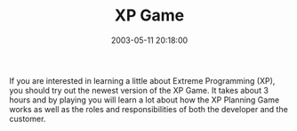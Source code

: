 ﻿---
layout: post
title: "XP Game"
comments: false
date: 2003-05-11 20:18:00
categories:
 - Technology
subtext-id: 25cafef1-4862-41c7-b876-3355ae521b03
alias: /blog/XP-Game.aspx
---


If you are interested in learning a little about Extreme Programming (XP), you should try out the newest version of the XP Game. It takes about 3 hours and by playing you will learn a lot about how the XP Planning Game works as well as the roles and responsibilities of both the developer and the customer.
